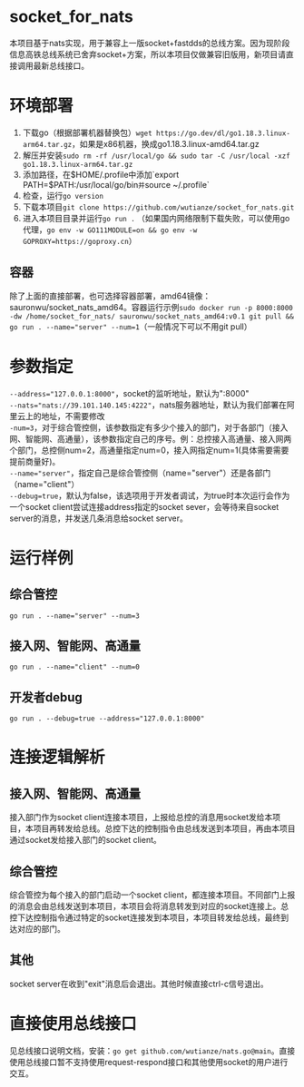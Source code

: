 # socket_for_nats
本项目基于nats实现，用于兼容上一版socket+fastdds的总线方案。因为现阶段信息高铁总线系统已舍弃socket+方案，所以本项目仅做兼容旧版用，新项目请直接调用最新总线接口。
# 环境部署
1. 下载go（根据部署机器替换包）`wget https://go.dev/dl/go1.18.3.linux-arm64.tar.gz`，如果是x86机器，换成go1.18.3.linux-amd64.tar.gz
2. 解压并安装`sudo rm -rf /usr/local/go && sudo tar -C /usr/local -xzf go1.18.3.linux-arm64.tar.gz`
3. 添加路径，在$HOME/.profile中添加`export PATH=$PATH:/usr/local/go/bin`并`source ~/.profile`
4. 检查，运行`go version`
5. 下载本项目`git clone https://github.com/wutianze/socket_for_nats.git`
6. 进入本项目目录并运行`go run .` （如果国内网络限制下载失败，可以使用go代理，`go env -w GO111MODULE=on && go env -w GOPROXY=https://goproxy.cn`）
## 容器
除了上面的直接部署，也可选择容器部署，amd64镜像：sauronwu/socket_nats_amd64。容器运行示例`sudo docker run -p 8000:8000 -dw /home/socket_for_nats/ sauronwu/socket_nats_amd64:v0.1 git pull && go run . --name="server" --num=1`（一般情况下可以不用git pull）
# 参数指定
`--address="127.0.0.1:8000"`，socket的监听地址，默认为":8000"  
`--nats="nats://39.101.140.145:4222"`，nats服务器地址，默认为我们部署在阿里云上的地址，不需要修改  
`-num=3`，对于综合管控侧，该参数指定有多少个接入的部门，对于各部门（接入网、智能网、高通量），该参数指定自己的序号。例：总控接入高通量、接入网两个部门，总控侧num=2，高通量指定num=0，接入网指定num=1(具体需要需要提前商量好)。  
`--name="server"`，指定自己是综合管控侧（name="server"）还是各部门（name="client"）  
`--debug=true`，默认为false，该选项用于开发者调试，为true时本次运行会作为一个socket client尝试连接address指定的socket sever，会等待来自socket server的消息，并发送几条消息给socket server。  
# 运行样例
## 综合管控
`go run . --name="server" --num=3`
## 接入网、智能网、高通量
`go run . --name="client" --num=0`
## 开发者debug
`go run . --debug=true --address="127.0.0.1:8000"`
# 连接逻辑解析
## 接入网、智能网、高通量
接入部门作为socket client连接本项目，上报给总控的消息用socket发给本项目，本项目再转发给总线。总控下达的控制指令由总线发送到本项目，再由本项目通过socket发给接入部门的socket client。
## 综合管控
综合管控为每个接入的部门启动一个socket client，都连接本项目。不同部门上报的消息会由总线发送到本项目，本项目会将消息转发到对应的socket连接上。总控下达控制指令通过特定的socket连接发到本项目，本项目转发给总线，最终到达对应的部门。
## 其他
socket server在收到"exit"消息后会退出。其他时候直接ctrl-c信号退出。
# 直接使用总线接口
见总线接口说明文档，安装：`go get github.com/wutianze/nats.go@main`。直接使用总线接口暂不支持使用request-respond接口和其他使用socket的用户进行交互。
